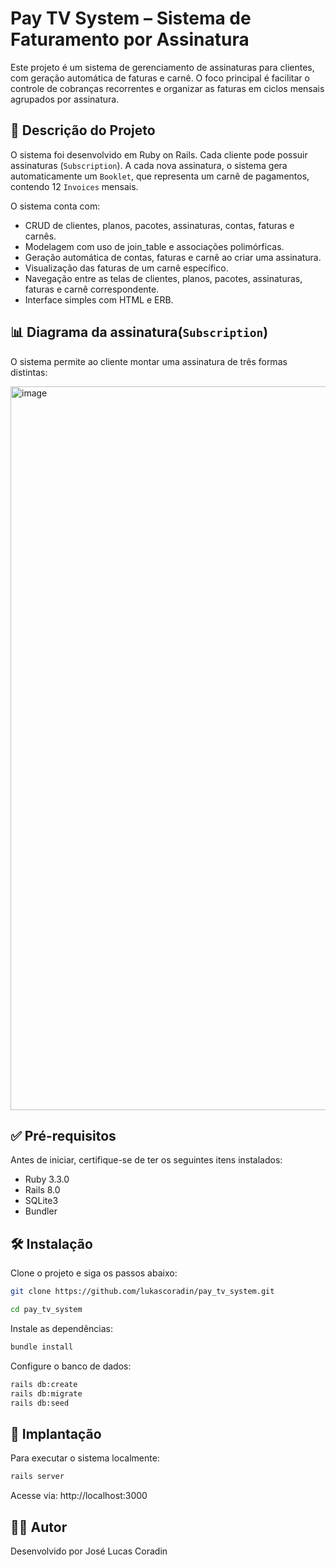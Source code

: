# Pay TV System – Sistema de Faturamento por Assinatura

Este projeto é um sistema de gerenciamento de assinaturas para clientes, com geração automática de faturas e carnê. O foco principal é facilitar o controle de cobranças recorrentes e organizar as faturas em ciclos mensais agrupados por assinatura.

## 📌 Descrição do Projeto

O sistema foi desenvolvido em Ruby on Rails. Cada cliente pode possuir assinaturas (`Subscription`). A cada nova assinatura, o sistema gera automaticamente um `Booklet`, que representa um carnê de pagamentos, contendo 12 `Invoices` mensais.

O sistema conta com:
- CRUD de clientes, planos, pacotes, assinaturas, contas, faturas e carnês.
- Modelagem com uso de join_table e associações polimórficas. 
- Geração automática de contas, faturas e carnê ao criar uma assinatura.
- Visualização das faturas de um carnê específico.
- Navegação entre as telas de clientes, planos, pacotes, assinaturas, faturas e carnê correspondente.
- Interface simples com HTML e ERB.

## 📊 Diagrama da assinatura(`Subscription`)

O sistema permite ao cliente montar uma assinatura de três formas distintas:

<img width="2570" height="1158" alt="image" src="https://github.com/user-attachments/assets/4dd8230b-5a0b-4d32-bc28-4b9d0748cc4e" />


## ✅ Pré-requisitos

Antes de iniciar, certifique-se de ter os seguintes itens instalados:

- Ruby 3.3.0
- Rails 8.0
- SQLite3 
- Bundler

## 🛠️ Instalação

Clone o projeto e siga os passos abaixo:

```bash
git clone https://github.com/lukascoradin/pay_tv_system.git

cd pay_tv_system
```

Instale as dependências:

```bash
bundle install
```

Configure o banco de dados:

```bash
rails db:create
rails db:migrate
rails db:seed
```

## 🚀 Implantação

Para executar o sistema localmente:

```bash
rails server
```
Acesse via: http://localhost:3000


## 🧑‍💻 Autor
Desenvolvido por José Lucas Coradin
